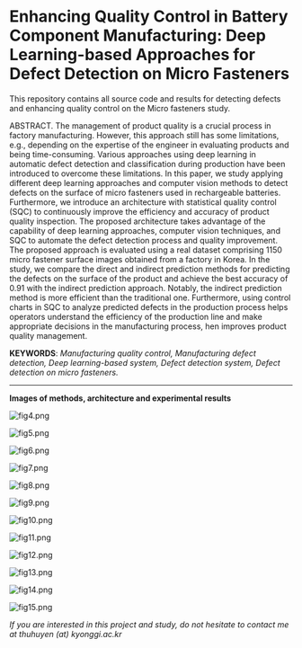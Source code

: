 # Enhancing Quality Control in Battery Component Manufacturing: Deep Learning-based Approaches for Defect Detection on Micro Fasteners
This repository contains all source code and results for detecting defects and enhancing quality control on the Micro fasteners study.


ABSTRACT. The management of product quality is a crucial process in factory manufacturing. However, this approach still has some limitations, e.g., depending on the expertise of the engineer in evaluating products and being time-consuming. Various approaches using deep learning in automatic defect detection and classification during production have been introduced to overcome these limitations. In this paper, we study applying different deep learning approaches and computer vision methods to detect defects on the surface of micro fasteners used in rechargeable batteries. Furthermore, we introduce an architecture with statistical quality control (SQC) to continuously improve the efficiency and accuracy of product quality inspection. The proposed architecture takes advantage of the capability of deep learning approaches, computer vision techniques, and SQC to automate the defect detection process and quality improvement. The proposed approach is evaluated using a real dataset comprising 1150 micro fastener surface images obtained from a factory in Korea. In the study, we compare the direct and indirect prediction methods for predicting the defects on the surface of the product and achieve the best accuracy of 0.91 with the indirect prediction approach. Notably, the indirect prediction method is more efficient than the traditional one. Furthermore, using control charts in SQC to analyze predicted defects in the production process helps operators understand the efficiency of the production line and make appropriate decisions in the manufacturing process, hen improves product quality management.

**KEYWORDS**: _Manufacturing quality control, Manufacturing defect detection, Deep learning-based system, Defect detection system, Defect detection on micro fasteners._

--- 
**Images of methods, architecture and experimental results**


![fig4.png](Images%2Ffig4.png)


![fig5.png](Images%2Ffig5.png)


![fig6.png](Images%2Ffig6.png)


![fig7.png](Images%2Ffig7.png)


![fig8.png](Images%2Ffig8.png)


![fig9.png](Images%2Ffig9.png)


![fig10.png](Images%2Ffig10.png)


![fig11.png](Images%2Ffig11.png)


![fig12.png](Images%2Ffig12.png)


![fig13.png](Images%2Ffig13.png)


![fig14.png](Images%2Ffig14.png)


![fig15.png](Images%2Ffig15.png)

_If you are interested in this project and study, do not hesitate to contact me at thuhuyen (at) kyonggi.ac.kr_

